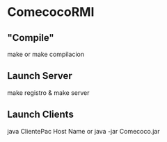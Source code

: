 # ComecocoRMI

## "Compile"
make
or
make compilacion
## Launch Server
make registro & make server
## Launch Clients
java ClientePac Host Name
or
java -jar Comecoco.jar
